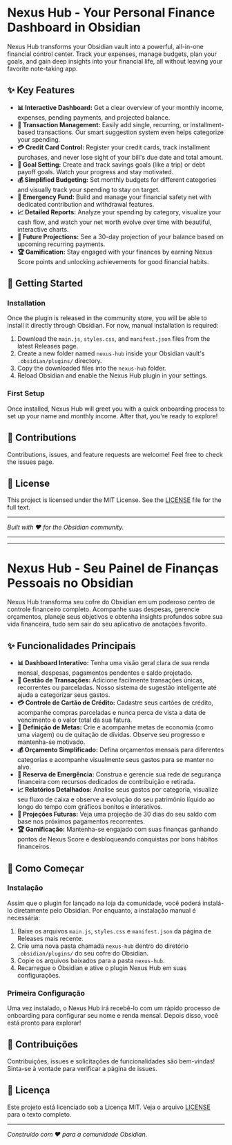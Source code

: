 # Nexus Hub - Your Personal Finance Dashboard in Obsidian

Nexus Hub transforms your Obsidian vault into a powerful, all-in-one financial control center. Track your expenses, manage budgets, plan your goals, and gain deep insights into your financial life, all without leaving your favorite note-taking app.

## ✨ Key Features

- **📊 Interactive Dashboard:** Get a clear overview of your monthly income, expenses, pending payments, and projected balance.
- **💸 Transaction Management:** Easily add single, recurring, or installment-based transactions. Our smart suggestion system even helps categorize your spending.
- **💳 Credit Card Control:** Register your credit cards, track installment purchases, and never lose sight of your bill's due date and total amount.
- **🎯 Goal Setting:** Create and track savings goals (like a trip) or debt payoff goals. Watch your progress and stay motivated.
- **💰 Simplified Budgeting:** Set monthly budgets for different categories and visually track your spending to stay on target.
- **🚨 Emergency Fund:** Build and manage your financial safety net with dedicated contribution and withdrawal features.
- **📈 Detailed Reports:** Analyze your spending by category, visualize your cash flow, and watch your net worth evolve over time with beautiful, interactive charts.
- **🔮 Future Projections:** See a 30-day projection of your balance based on upcoming recurring payments.
- **🏆 Gamification:** Stay engaged with your finances by earning Nexus Score points and unlocking achievements for good financial habits.

## 🚀 Getting Started

### Installation

Once the plugin is released in the community store, you will be able to install it directly through Obsidian. For now, manual installation is required:

1.  Download the `main.js`, `styles.css`, and `manifest.json` files from the latest Releases page.
2.  Create a new folder named `nexus-hub` inside your Obsidian vault's `.obsidian/plugins/` directory.
3.  Copy the downloaded files into the `nexus-hub` folder.
4.  Reload Obsidian and enable the Nexus Hub plugin in your settings.

### First Setup

Once installed, Nexus Hub will greet you with a quick onboarding process to set up your name and monthly income. After that, you're ready to explore!

## 🤝 Contributions

Contributions, issues, and feature requests are welcome! Feel free to check the issues page.

## 📜 License

This project is licensed under the MIT License. See the [LICENSE](LICENSE) file for the full text.

---

*Built with ❤️ for the Obsidian community.*

---
---

# Nexus Hub - Seu Painel de Finanças Pessoais no Obsidian

Nexus Hub transforma seu cofre do Obsidian em um poderoso centro de controle financeiro completo. Acompanhe suas despesas, gerencie orçamentos, planeje seus objetivos e obtenha insights profundos sobre sua vida financeira, tudo sem sair do seu aplicativo de anotações favorito.

## ✨ Funcionalidades Principais

- **📊 Dashboard Interativo:** Tenha uma visão geral clara de sua renda mensal, despesas, pagamentos pendentes e saldo projetado.
- **💸 Gestão de Transações:** Adicione facilmente transações únicas, recorrentes ou parceladas. Nosso sistema de sugestão inteligente até ajuda a categorizar seus gastos.
- **💳 Controle de Cartão de Crédito:** Cadastre seus cartões de crédito, acompanhe compras parceladas e nunca perca de vista a data de vencimento e o valor total da sua fatura.
- **🎯 Definição de Metas:** Crie e acompanhe metas de economia (como uma viagem) ou de quitação de dívidas. Observe seu progresso e mantenha-se motivado.
- **💰 Orçamento Simplificado:** Defina orçamentos mensais para diferentes categorias e acompanhe visualmente seus gastos para se manter no alvo.
- **🚨 Reserva de Emergência:** Construa e gerencie sua rede de segurança financeira com recursos dedicados de contribuição e retirada.
- **📈 Relatórios Detalhados:** Analise seus gastos por categoria, visualize seu fluxo de caixa e observe a evolução do seu patrimônio líquido ao longo do tempo com gráficos bonitos e interativos.
- **🔮 Projeções Futuras:** Veja uma projeção de 30 dias do seu saldo com base nos próximos pagamentos recorrentes.
- **🏆 Gamificação:** Mantenha-se engajado com suas finanças ganhando pontos de Nexus Score e desbloqueando conquistas por bons hábitos financeiros.

## 🚀 Como Começar

### Instalação

Assim que o plugin for lançado na loja da comunidade, você poderá instalá-lo diretamente pelo Obsidian. Por enquanto, a instalação manual é necessária:

1.  Baixe os arquivos `main.js`, `styles.css` e `manifest.json` da página de Releases mais recente.
2.  Crie uma nova pasta chamada `nexus-hub` dentro do diretório `.obsidian/plugins/` do seu cofre do Obsidian.
3.  Copie os arquivos baixados para a pasta `nexus-hub`.
4.  Recarregue o Obsidian e ative o plugin Nexus Hub em suas configurações.

### Primeira Configuração

Uma vez instalado, o Nexus Hub irá recebê-lo com um rápido processo de onboarding para configurar seu nome e renda mensal. Depois disso, você está pronto para explorar!

## 🤝 Contribuições

Contribuições, issues e solicitações de funcionalidades são bem-vindas! Sinta-se à vontade para verificar a página de issues.

## 📜 Licença

Este projeto está licenciado sob a Licença MIT. Veja o arquivo [LICENSE](LICENSE) para o texto completo.

---

*Construído com ❤️ para a comunidade Obsidian.*